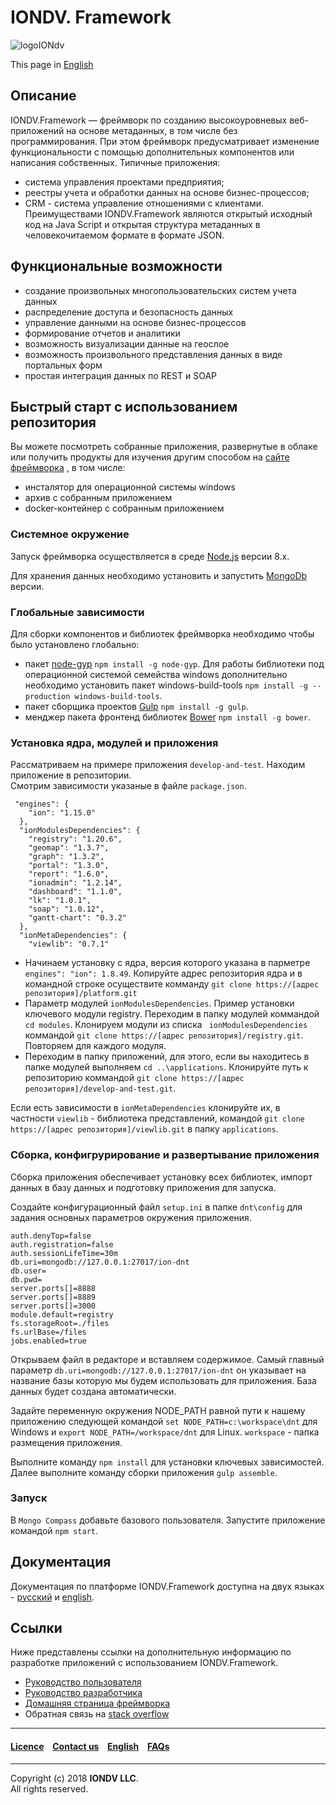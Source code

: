 # IONDV. Framework 

![logoIONdv](https://jobfilter.ru/uploaded_files/images/2017/01/24/159101/sm_U5eOsz95kjNWf_I7.png)  

This page in [English](/README.md/)

## Описание 
IONDV.Framework —  фреймворк по созданию высокоуровневых веб-приложений на основе метаданных, в том числе без программирования. При этом фреймворк предусматривает изменение функциональности с помощью дополнительных компонентов или написания собственных. Типичные приложения:
* система управления проектами предприятия;
* реестры учета и обработки данных на основе бизнес-процессов;
* CRM - система управление отношениями с клиентами.
Преимуществами IONDV.Framework являются открытый исходный код на Java Script и открытая структура метаданных в человекочитаемом формате в формате JSON.


## Функциональные возможности  

* создание произвольных многопользовательских систем учета данных
* распределение доступа и безопасность данных
* управление данными на основе бизнес-процессов
* формирование отчетов и аналитики
* возможность визуализации данные на геослое
* возможность произвольного представления данных в виде портальных форм
* простая интеграция данных по REST и SOAP 

## Быстрый старт с использованием репозитория
Вы можете посмотреть собранные приложения, развернутые в облаке или получить продукты для изучения другим способом на [сайте фреймворка](https://iondv.com) , в том числе:
* инсталятор для операционной системы windows
* архив с собранным приложением
* docker-контейнер с собранным приложением

### Cистемное окружение
Запуск фреймворка осуществляется в среде [Node.js](<https://nodejs.org/en/>) версии 8.x.

Для хранения данных необходимо установить и запустить [MongoDb](https://www.mongodb.org/) версии.

### Глобальные зависимости
Для сборки компонентов и библиотек фреймворка необходимо чтобы было установлено глобально:
* пакет [node-gyp](<https://github.com/nodejs/node-gyp>) `npm install -g node-gyp`. Для работы библиотеки под операционной системой семейства windows дополнительно необходимо установить пакет windows-build-tools `npm install -g --production windows-build-tools`.
* пакет сборщика проектов [Gulp](<http://gulpjs.com/>) `npm install -g gulp`.
* менджер пакета фронтенд библиотек [Bower](<https://bower.io>) `npm install -g bower`.

### Установка ядра, модулей и приложения
Рассматриваем на примере приложения `develop-and-test`. Находим приложение в репозитории.   
Смотрим зависимости указаные в файле `package.json`.   

```
 "engines": {
    "ion": "1.15.0"
  },
  "ionModulesDependencies": {
    "registry": "1.20.6",
    "geomap": "1.3.7",
    "graph": "1.3.2",
    "portal": "1.3.0",
    "report": "1.6.0",
    "ionadmin": "1.2.14",
    "dashboard": "1.1.0",
    "lk": "1.0.1",
    "soap": "1.0.12",
    "gantt-chart": "0.3.2"
  },
  "ionMetaDependencies": {
    "viewlib": "0.7.1"
```
* Начинаем установку с ядра, версия которого указана в парметре `engines": "ion": 1.8.49`. Копируйте адрес репозитория ядра и в командной строке осуществите комманду `git clone https://[адрес репозитория]/platform.git` 
* Параметр модулей `ionModulesDependencies`. Пример установки ключевого модули registry.  Переходим в папку модулей коммандой `cd modules`. Клонируем модули из списка ` ionModulesDependencies` коммандой `git clone https://[адрес репозитория]/registry.git`. Повторяем для каждого модуля.
* Переходим в папку приложений, для этого, если вы находитесь в папке модулей выполняем `cd ..\applications`. Клонируйте путь к репозиторию коммандой `git clone https://[адрес репозитория]/develop-and-test.git`.  

Если есть зависимости в `ionMetaDependencies` клонируйте их, в частности `viewlib` - библиотека представлений, командой `git clone https://[адрес репозитория]/viewlib.git` в папку `applications`.   




### Сборка, конфигрурирование и развертывание приложения
Сборка приложения обеспечивает установку всех библиотек, импорт данных в базу данных и подготовку приложения для запуска.  

Создайте конфигурационный файл `setup.ini`  в папке `dnt\config` для задания основных параметров окружения приложения. 

```
auth.denyTop=false
auth.registration=false
auth.sessionLifeTime=30m
db.uri=mongodb://127.0.0.1:27017/ion-dnt
db.user=
db.pwd=
server.ports[]=8888
server.ports[]=8889
server.ports[]=3000
module.default=registry
fs.storageRoot=./files
fs.urlBase=/files
jobs.enabled=true

```
Открываем файл в редакторе и вставляем содержимое. Самый главный параметр `db.uri=mongodb://127.0.0.1:27017/ion-dnt` он указывает на название базы которую мы будем использовать для приложения. База данных будет создана автоматически.  

Задайте переменную окружения NODE_PATH равной пути к нашему приложению следующей командой `set NODE_PATH=c:\workspace\dnt` для Windows и `export NODE_PATH=/workspace/dnt` для Linux. `workspace` - папка размещения приложения.    

Выполните команду `npm install` для установки ключевых зависимостей.   
Далее выполните команду сборки приложения `gulp assemble`. 
### Запуск
В `Mongo Compass` добавьте базового пользователя. Запустите приложение командой `npm start`. 

## Документация 
Документация по платформе IONDV.Framework доступна на двух языках  - [русский](/docs/ru/index.md) и [english](/docs/en/index.md).

## Ссылки
Ниже представлены ссылки на дополнительную информацию по разработке приложений с использованием IONDV.Framework.
* [Руководство пользователя](/docs/ru/manuals/user_manual.md)
* [Руководство разработчика](/docs/ru/manuals/dev_manual.md)
* [Домашняя страница фреймворка](https://iondv.com/)
* Обратная связь на [stack overflow](https://stackoverflow.com/search?q=iondv)


--------------------------------------------------------------------------  


 #### [Licence](/LICENCE.md) &ensp;  [Contact us](https://iondv.com) &ensp;  [English](/README.md)   &ensp; [FAQs](/faqs.md)          



--------------------------------------------------------------------------  

Copyright (c) 2018 **IONDV LLC**.  
All rights reserved. 


